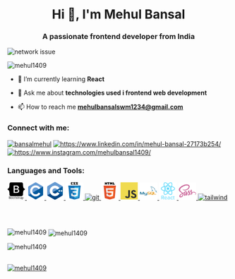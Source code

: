 
<h1 align="center">Hi 👋, I'm Mehul Bansal</h1>
<h3 align="center">A passionate frontend developer from India</h3>
<img src="holopin.io/@mehul1409" alt="network issue">
<p align="left"> <img src="https://komarev.com/ghpvc/?username=mehul1409&label=Profile%20views&color=0e75b6&style=flat" alt="mehul1409" /> </p>

- 🌱 I’m currently learning **React**

- 💬 Ask me about **technologies used i frontend web development**

- 📫 How to reach me **mehulbansalswm1234@gmail.com**
  <br>

<h3 align="left">Connect with me:</h3>
<p align="left">
<a href="https://twitter.com/bansalmehul" target="blank"><img align="center" src="https://raw.githubusercontent.com/rahuldkjain/github-profile-readme-generator/master/src/images/icons/Social/twitter.svg" alt="bansalmehul" height="30" width="40" /></a>
<a href="https://linkedin.com/in/https://www.linkedin.com/in/mehul-bansal-27173b254/" target="blank"><img align="center" src="https://raw.githubusercontent.com/rahuldkjain/github-profile-readme-generator/master/src/images/icons/Social/linked-in-alt.svg" alt="https://www.linkedin.com/in/mehul-bansal-27173b254/" height="30" width="40" /></a>
<a href="www.instagram.com/mehulbansal1409/" target="blank"><img align="center" src="https://raw.githubusercontent.com/rahuldkjain/github-profile-readme-generator/master/src/images/icons/Social/instagram.svg" alt="https://www.instagram.com/mehulbansal1409/" height="30" width="40" /></a>
</p>

<h3 align="left">Languages and Tools:</h3>
<p align="left"> <a href="https://getbootstrap.com" target="_blank" rel="noreferrer"> <img src="https://raw.githubusercontent.com/devicons/devicon/master/icons/bootstrap/bootstrap-plain-wordmark.svg" alt="bootstrap" width="40" height="40"/> </a> <a href="https://www.cprogramming.com/" target="_blank" rel="noreferrer"> <img src="https://raw.githubusercontent.com/devicons/devicon/master/icons/c/c-original.svg" alt="c" width="40" height="40"/> </a> <a href="https://www.w3schools.com/cpp/" target="_blank" rel="noreferrer"> <img src="https://raw.githubusercontent.com/devicons/devicon/master/icons/cplusplus/cplusplus-original.svg" alt="cplusplus" width="40" height="40"/> </a> <a href="https://www.w3schools.com/css/" target="_blank" rel="noreferrer"> <img src="https://raw.githubusercontent.com/devicons/devicon/master/icons/css3/css3-original-wordmark.svg" alt="css3" width="40" height="40"/> </a> <a href="https://git-scm.com/" target="_blank" rel="noreferrer"> <img src="https://www.vectorlogo.zone/logos/git-scm/git-scm-icon.svg" alt="git" width="40" height="40"/> </a> <a href="https://www.w3.org/html/" target="_blank" rel="noreferrer"> <img src="https://raw.githubusercontent.com/devicons/devicon/master/icons/html5/html5-original-wordmark.svg" alt="html5" width="40" height="40"/> </a> <a href="https://developer.mozilla.org/en-US/docs/Web/JavaScript" target="_blank" rel="noreferrer"> <img src="https://raw.githubusercontent.com/devicons/devicon/master/icons/javascript/javascript-original.svg" alt="javascript" width="40" height="40"/> </a> <a href="https://www.mysql.com/" target="_blank" rel="noreferrer"> <img src="https://raw.githubusercontent.com/devicons/devicon/master/icons/mysql/mysql-original-wordmark.svg" alt="mysql" width="40" height="40"/> </a> <a href="https://reactjs.org/" target="_blank" rel="noreferrer"> <img src="https://raw.githubusercontent.com/devicons/devicon/master/icons/react/react-original-wordmark.svg" alt="react" width="40" height="40"/> </a> <a href="https://sass-lang.com" target="_blank" rel="noreferrer"> <img src="https://raw.githubusercontent.com/devicons/devicon/master/icons/sass/sass-original.svg" alt="sass" width="40" height="40"/> </a> <a href="https://tailwindcss.com/" target="_blank" rel="noreferrer"> <img src="https://www.vectorlogo.zone/logos/tailwindcss/tailwindcss-icon.svg" alt="tailwind" width="40" height="40"/> </a> </p><br><br>

<p><img align="left" src="https://github-readme-stats.vercel.app/api/top-langs?username=mehul1409&show_icons=true&locale=en&layout=compact" alt="mehul1409" /></p>

<p>&nbsp;<img align="center" src="https://github-readme-stats.vercel.app/api?username=mehul1409&show_icons=true&locale=en" alt="mehul1409" /></p>

<p><img align="left" src="https://github-readme-streak-stats.herokuapp.com/?user=mehul1409&" alt="mehul1409" /></p><br><br>

<p> <a href="https://github.com/ryo-ma/github-profile-trophy"><img src="https://github-profile-trophy.vercel.app/?username=mehul1409" alt="mehul1409" /></a> </p>


